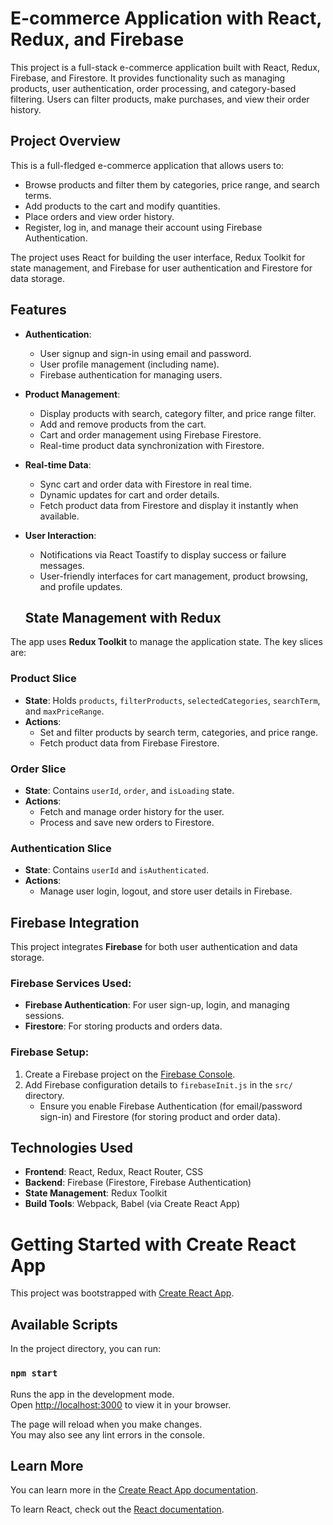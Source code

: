 # E-commerce Application with React, Redux, and Firebase

This project is a full-stack e-commerce application built with React, Redux, Firebase, and Firestore. It provides functionality such as managing products, user authentication, order processing, and category-based filtering. Users can filter products, make purchases, and view their order history.

## Project Overview

This is a full-fledged e-commerce application that allows users to:

- Browse products and filter them by categories, price range, and search terms.
- Add products to the cart and modify quantities.
- Place orders and view order history.
- Register, log in, and manage their account using Firebase Authentication.

The project uses React for building the user interface, Redux Toolkit for state management, and Firebase for user authentication and Firestore for data storage.

## Features

- **Authentication**:

  - User signup and sign-in using email and password.
  - User profile management (including name).
  - Firebase authentication for managing users.

- **Product Management**:

  - Display products with search, category filter, and price range filter.
  - Add and remove products from the cart.
  - Cart and order management using Firebase Firestore.
  - Real-time product data synchronization with Firestore.

- **Real-time Data**:

  - Sync cart and order data with Firestore in real time.
  - Dynamic updates for cart and order details.
  - Fetch product data from Firestore and display it instantly when available.

- **User Interaction**:

  - Notifications via React Toastify to display success or failure messages.
  - User-friendly interfaces for cart management, product browsing, and profile updates.

  ## State Management with Redux

The app uses **Redux Toolkit** to manage the application state. The key slices are:

### **Product Slice**

- **State**: Holds `products`, `filterProducts`, `selectedCategories`, `searchTerm`, and `maxPriceRange`.
- **Actions**:
  - Set and filter products by search term, categories, and price range.
  - Fetch product data from Firebase Firestore.

### **Order Slice**

- **State**: Contains `userId`, `order`, and `isLoading` state.
- **Actions**:
  - Fetch and manage order history for the user.
  - Process and save new orders to Firestore.

### **Authentication Slice**

- **State**: Contains `userId` and `isAuthenticated`.
- **Actions**:
  - Manage user login, logout, and store user details in Firebase.

## Firebase Integration

This project integrates **Firebase** for both user authentication and data storage.

### Firebase Services Used:

- **Firebase Authentication**: For user sign-up, login, and managing sessions.
- **Firestore**: For storing products and orders data.

### Firebase Setup:

1. Create a Firebase project on the [Firebase Console](https://console.firebase.google.com/).
2. Add Firebase configuration details to `firebaseInit.js` in the `src/` directory.
   - Ensure you enable Firebase Authentication (for email/password sign-in) and Firestore (for storing product and order data).

## Technologies Used

- **Frontend**: React, Redux, React Router, CSS
- **Backend**: Firebase (Firestore, Firebase Authentication)
- **State Management**: Redux Toolkit
- **Build Tools**: Webpack, Babel (via Create React App)

# Getting Started with Create React App

This project was bootstrapped with [Create React App](https://github.com/facebook/create-react-app).

## Available Scripts

In the project directory, you can run:

### `npm start`

Runs the app in the development mode.\
Open [http://localhost:3000](http://localhost:3000) to view it in your browser.

The page will reload when you make changes.\
You may also see any lint errors in the console.

## Learn More

You can learn more in the [Create React App documentation](https://facebook.github.io/create-react-app/docs/getting-started).

To learn React, check out the [React documentation](https://reactjs.org/).
